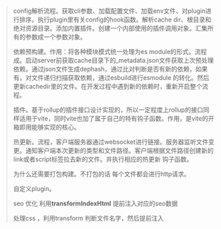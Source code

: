 > config解析流程。获取cli参数、加载配置文件、加载env文件、对plugin进行排序。执行plugin里有关config的hook函数。解析cache dir、根目录和绝对资源目录。添加内置插件。创建一个内部使用的插件调用对象。汇集所有的参数成一个参数对象。
>
> 依赖预构建。作用：将各种模块模式统一处理为es module的形式。流程成。启动server前获取cache目录下的_metadata.json文件获取上次预处理依赖。通过json文件生成dephash，通过比对判断是否有新的依赖，如果有，对文件递归扫描获取依赖，通过esbuild进行esmodule 的转化。然后更新cachedir里的文件。在开发过程中遇到新的依赖时，重新开启整个流程。
>
> 插件。基于rollup的插件接口设计实现的，所以一定程度上rollup的接口同样适用于vite，同时vite也加了属于自己的特有钩子函数。作用，是vite的开箱即用能够实现的核心。
>
> 热更新。流程，客户端服务器通过websocket进行链接。服务器监听文件变更。通知客户端本次更新的类型和文件路径。客户端根据文件路径创建新的link或者script标签拉去新的文件。并执行相应的热更新 钩子函数。
>
> 为什么还需要打包构建。不打包的话 每个文件都会进行http请求。
>
> 自定义plugin。
>
> seo 优化 利用**transformIndexHtml** 提前注入对应的seo数据
>
> 处理css ，利用transform 判断文件名字，然后提前注入
>
> 

